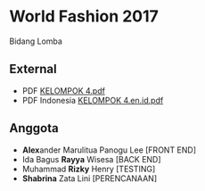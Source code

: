 # World Fashion 2017
Bidang Lomba

## External
* PDF [KELOMPOK 4.pdf](https://github.com/Cirvel/BidangLomba/files/15242494/KELOMPOK.4.pdf)
* PDF Indonesia [KELOMPOK 4.en.id.pdf](https://github.com/Cirvel/BidangLomba/files/15242498/KELOMPOK.4.en.id.pdf)

## Anggota
* **Alex**ander Marulitua Panogu Lee [FRONT END]
* Ida Bagus **Rayya** Wisesa [BACK END]
* Muhammad **Rizky** Henry [TESTING]
* **Shabrina** Zata Lini [PERENCANAAN]
